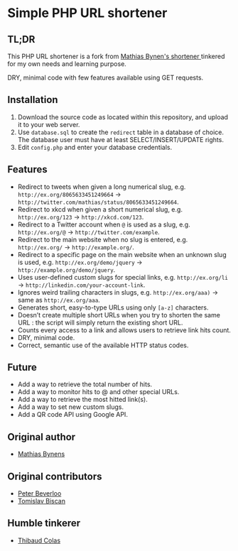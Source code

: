 # Simple PHP URL shortener

## TL;DR

This PHP URL shortener is a fork from [Mathias Bynen's shortener ](https://github.com/mathiasbynens/php-url-shortener) tinkered for my own needs and learning purpose.

DRY, minimal code with few features available using GET requests.

## Installation

1. Download the source code as located within this repository, and upload it to your web server.
2. Use `database.sql` to create the `redirect` table in a database of choice. The database user must have at least SELECT/INSERT/UPDATE rights.
3. Edit `config.php` and enter your database credentials. 

## Features

* Redirect to tweets when given a long numerical slug, e.g. `http://ex.org/8065633451249664` → `http://twitter.com/mathias/status/8065633451249664`.
* Redirect to xkcd when given a short numerical slug, e.g. `http://ex.org/123` → `http://xkcd.com/123`.
* Redirect to a Twitter account when `@` is used as a slug, e.g. `http://ex.org/@` → `http://twitter.com/example`.
* Redirect to the main website when no slug is entered, e.g. `http://ex.org/` → `http://example.org/`.
* Redirect to a specific page on the main website when an unknown slug is used, e.g. `http://ex.org/demo/jquery` → `http://example.org/demo/jquery`.
* Uses user-defined custom slugs for special links, e.g. `http://ex.org/li` → `http://linkedin.com/your-account-link`.
* Ignores weird trailing characters in slugs, e.g. `http://ex.org/aaa)` → same as `http://ex.org/aaa`.
* Generates short, easy-to-type URLs using only `[a-z]` characters.
* Doesn’t create multiple short URLs when you try to shorten the same URL : the script will simply return the existing short URL.
* Counts every access to a link and allows users to retrieve link hits count.
* DRY, minimal code.
* Correct, semantic use of the available HTTP status codes.

## Future

* Add a way to retrieve the total number of hits.
* Add a way to monitor hits to @ and other special URLs.
* Add a way to retrieve the most hitted link(s).
* Add a way to set new custom slugs.
* Add a QR code API using Google API.

## Original author

* [Mathias Bynens](http://mathiasbynens.be/)

## Original contributors

* [Peter Beverloo](http://peter.sh/)
* [Tomislav Biscan](https://github.com/B-Scan)

## Humble tinkerer

* [Thibaud Colas](https://github.com/ThibWeb)